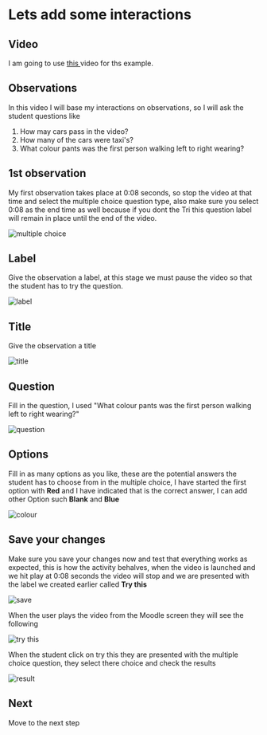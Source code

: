 # Lets add some interactions

## Video
I am going to use <a href="https://www.pexels.com" target="_blank">this </a>video for ths example.

## Observations

In this video I will base my interactions on observations, so I will ask the student questions like 

1. How may cars pass in the video?
2. How many of the cars were taxi's?
3. What colour pants was the first person walking left to right wearing?

## 1st observation

My first observation takes place at 0:08 seconds, so stop the video at that time and select the multiple choice question type, also make sure you select 0:08 as the end time as well because if you dont the Tri this question label will remain in place until the end of the video.

![multiple choice](img/13.jpg)

## Label

Give the observation a label, at this stage we must pause the video so that the student has to try the question.

![label](img/14.jpg)

## Title

Give the observation a title

![title](img/15.jpg)

## Question

Fill in the question, I used "What colour pants was the first person walking left to right wearing?"

![question](img/16.jpg)

## Options

Fill in as many options as you like, these are the potential answers the student has to choose from in the multiple choice, I have started the first option with **Red** and I have indicated that is the correct answer, I can add other Option such **Blank** and **Blue**

![colour](img/17.jpg)

## Save your changes

Make sure you save your changes now and test that everything works as expected, this is how the activity behalves, when the video is launched and we hit play at 0:08 seconds the video will stop and we are presented with the label we created earlier called **Try this** 

![save](img/18.jpg)

When the user plays the video from the Moodle screen they will see the following

![try this](img/19.jpg)

When the student click on try this they are presented with the multiple choice question, they select there choice and check the results 

![result](img/20.jpg)

## Next

Move to the next step











